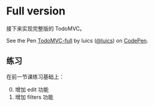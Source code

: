 # Full version

接下来实现完整版的 TodoMVC。
    
<p data-height="600" data-theme-id="0" data-slug-hash="XdoEWy" data-default-tab="html,result" data-user="luics" data-embed-version="2" class="codepen">See the Pen <a href="http://codepen.io/luics/pen/XdoEWy/">TodoMVC-full</a> by luics (<a href="http://codepen.io/luics">@luics</a>) on <a href="http://codepen.io">CodePen</a>.</p>
<script async src="//assets.codepen.io/assets/embed/ei.js"></script>

## 练习

在前一节课练习基础上：

0. 增加 edit 功能
1. 增加 filters 功能